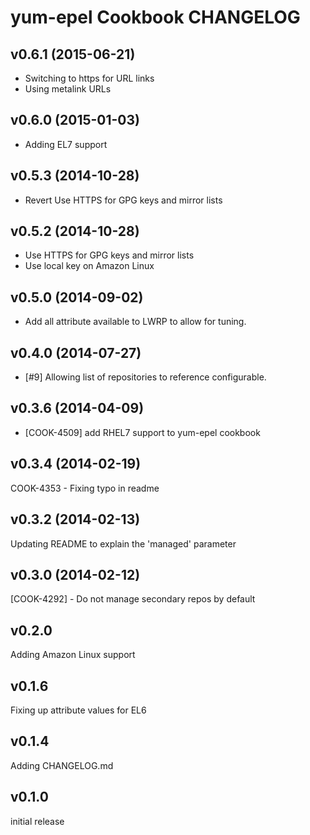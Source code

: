 yum-epel Cookbook CHANGELOG
======================

v0.6.1 (2015-06-21)
-------------------
- Switching to https for URL links
- Using metalink URLs

v0.6.0 (2015-01-03)
-------------------
- Adding EL7 support

v0.5.3 (2014-10-28)
-------------------
- Revert Use HTTPS for GPG keys and mirror lists

v0.5.2 (2014-10-28)
-------------------
- Use HTTPS for GPG keys and mirror lists
- Use local key on Amazon Linux

v0.5.0 (2014-09-02)
-------------------
- Add all attribute available to LWRP to allow for tuning.

v0.4.0 (2014-07-27)
-------------------
- [#9] Allowing list of repositories to reference configurable.


v0.3.6 (2014-04-09)
-------------------
- [COOK-4509] add RHEL7 support to yum-epel cookbook


v0.3.4 (2014-02-19)
-------------------
COOK-4353 - Fixing typo in readme


v0.3.2 (2014-02-13)
-------------------
Updating README to explain the 'managed' parameter


v0.3.0 (2014-02-12)
-------------------
[COOK-4292] - Do not manage secondary repos by default


v0.2.0
------
Adding Amazon Linux support


v0.1.6
------
Fixing up attribute values for EL6


v0.1.4
------
Adding CHANGELOG.md


v0.1.0
------
initial release
